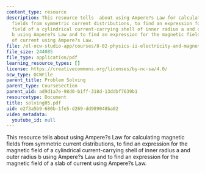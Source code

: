 ```yaml
---
content_type: resource
description: This resource tells  about using Ampere?s Law for calculating magnetic
  fields from symmetric current distributions, to find an expression for the magnetic
  field of a cylindrical current-carrying shell of inner radius a and outer radius
  b using Ampere?s Law and to find an expression for the magnetic field of a slab
  of current using Ampere?s Law.
file: /ol-ocw-studio-app/courses/8-02-physics-ii-electricity-and-magnetism-spring-2007/e2f3a5b9680b1fe5d269dd989048ba02_solving05.pdf
file_size: 244085
file_type: application/pdf
learning_resource_types: []
license: https://creativecommons.org/licenses/by-nc-sa/4.0/
ocw_type: OCWFile
parent_title: Problem Solving
parent_type: CourseSection
parent_uid: ad9d1a7e-98d0-b1ff-318d-13ddbf7639b1
resourcetype: Document
title: solving05.pdf
uid: e2f3a5b9-680b-1fe5-d269-dd989048ba02
video_metadata:
  youtube_id: null
---
```

This resource tells  about using Ampere?s Law for calculating magnetic fields from symmetric current distributions, to find an expression for the magnetic field of a cylindrical current-carrying shell of inner radius a and outer radius b using Ampere?s Law and to find an expression for the magnetic field of a slab of current using Ampere?s Law.